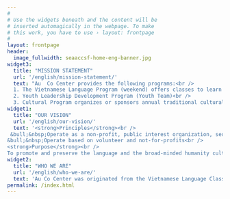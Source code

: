 ```yaml
---
#
# Use the widgets beneath and the content will be
# inserted automagically in the webpage. To make
# this work, you have to use › layout: frontpage
#
layout: frontpage
header:
  image_fullwidth: seaaccsf-home-eng-banner.jpg
widget3:
  title: "MISSION STATEMENT"
  url: '/english/mission-statement/'
  text: "Au  Co Center provides the following programs:<br />
  1. The Vietnamese Language Program (weekend) offers classes to learn Vietnamese language and culture.<br />
  2. Youth Leadership Development Program (Youth Team)<br />
  3. Cultural Program organizes or sponsors annual traditional cultural events"
widget1:
  title: "OUR VISION"
  url: '/english/our-vision/'
  text: '<strong>Principles</strong><br />
 &bull;&nbsp;Operate as a non-profit, public interest organization, serving the common interest of the community, and the Vietnamese community in particular<br />
&bull;&nbsp;Operate based on volunteer and not-for-profits<br />
<strong>Purpose</strong><br />
To promote and preserve the language and the broad-minded humanity culture of the Vietnamese people'
widget2:
  title: "WHO WE ARE"
  url: '/english/who-we-are/'
  text: 'Au Co Center was originated from the Vietnamese Language Classes established by the Vietnamese Elderly Mutual Assistant Association of SF (VEMAA) since 1983, one of the first Vietnamese language classes in Northern California . In July 1986, the Center was taken over by volunteer members of Vietnamese Students Association of City College of San Francisco. In November 1988, it was determined that the Center be founded as a non-profit organization under the name Au Co Vietnamese Language School.'
permalink: /index.html
---
```

